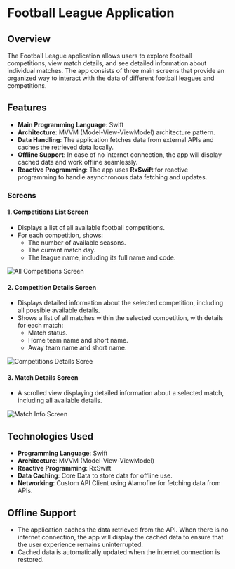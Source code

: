 # Football League Application

## Overview

The Football League application allows users to explore football competitions, view match details, and see detailed information about individual matches. The app consists of three main screens that provide an organized way to interact with the data of different football leagues and competitions.

## Features

- **Main Programming Language**: Swift
- **Architecture**: MVVM (Model-View-ViewModel) architecture pattern.
- **Data Handling**: The application fetches data from external APIs and caches the retrieved data locally.
- **Offline Support**: In case of no internet connection, the app will display cached data and work offline seamlessly.
- **Reactive Programming**: The app uses **RxSwift** for reactive programming to handle asynchronous data fetching and updates.

### Screens

#### 1. Competitions List Screen
- Displays a list of all available football competitions.
- For each competition, shows:
  - The number of available seasons.
  - The current match day.
  - The league name, including its full name and code.
  
![All Competitions Screen](firstScreen.png)

#### 2. Competition Details Screen
- Displays detailed information about the selected competition, including all possible available details.
- Shows a list of all matches within the selected competition, with details for each match:
  - Match status.
  - Home team name and short name.
  - Away team name and short name.
    
![Competitions Details Scree ](secondScreen.png)

#### 3. Match Details Screen
- A scrolled view displaying detailed information about a selected match, including all available details.
  
![Match Info Screen](thirdScreen.png)

## Technologies Used
- **Programming Language**: Swift
- **Architecture**: MVVM (Model-View-ViewModel)
- **Reactive Programming**: RxSwift
- **Data Caching**: Core Data to store data for offline use.
- **Networking**: Custom API Client using Alamofire for fetching data from APIs.

## Offline Support

- The application caches the data retrieved from the API. When there is no internet connection, the app will display the cached data to ensure that the user experience remains uninterrupted.
- Cached data is automatically updated when the internet connection is restored.




